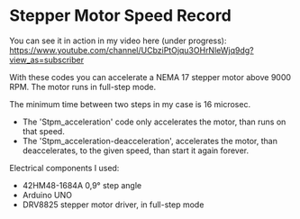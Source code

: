 # Stepper Motor Speed Record

You can see it in action in my video here (under progress): https://www.youtube.com/channel/UCbziPtOjqu3OHrNleWjq9dg?view_as=subscriber

 With these codes you can accelerate a NEMA 17 stepper motor above 9000 RPM.
 The motor runs in full-step mode.
 
 The minimum time between two steps in my case is 16 microsec.

- The 'Stpm_acceleration' code only accelerates the motor, than runs on that speed.
- The 'Stpm_acceleration-deacceleration', accelerates the motor, than deaccelerates, to the given speed, than start it again forever.

Electrical components I used:

- 42HM48-1684A 0,9° step angle
- Arduino UNO
- DRV8825 stepper motor driver, in full-step mode
